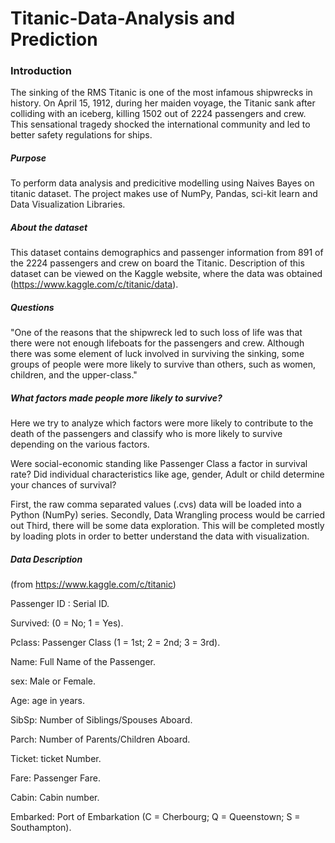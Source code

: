 # Titanic-Data-Analysis and Prediction
### Introduction
The sinking of the RMS Titanic is one of the most infamous shipwrecks in history. On April 15, 1912, during her maiden voyage, the Titanic sank after colliding with an iceberg, killing 1502 out of 2224 passengers and crew. This sensational tragedy shocked the international community and led to better safety regulations for ships.
##### Purpose
To perform data analysis and predicitive modelling using Naives Bayes on titanic dataset. The project makes use of NumPy, Pandas, sci-kit learn and Data Visualization Libraries.
##### About the dataset
This dataset contains demographics and passenger information from 891 of the 2224 passengers and crew on board the Titanic. Description of this dataset can be viewed on the Kaggle website, where the data was obtained (https://www.kaggle.com/c/titanic/data).
##### Questions
"One of the reasons that the shipwreck led to such loss of life was that there were not enough lifeboats for the passengers and crew. Although there was some element of luck involved in surviving the sinking, some groups of people were more likely to survive than others, such as women, children, and the upper-class."
##### What factors made people more likely to survive?
Here we try to analyze which factors were more likely to contribute to the death of the passengers and classify who is more likely to survive depending on the  various factors.

Were social-economic standing like Passenger Class a factor in survival rate?
Did individual characteristics like age, gender, Adult or child determine your chances of survival?

First, the raw comma separated values (.cvs) data will be loaded into a Python (NumPy) series.
Secondly, Data Wrangling process would be carried out
Third, there will be some data exploration. This will be completed mostly by loading plots in order to better understand the data with visualization.

##### Data Description
(from https://www.kaggle.com/c/titanic)

Passenger ID : Serial ID.

Survived: (0 = No; 1 = Yes).

Pclass: Passenger Class (1 = 1st; 2 = 2nd; 3 = 3rd).

Name: Full Name of the Passenger.

sex: Male or Female.

Age: age in years.

SibSp: Number of Siblings/Spouses Aboard.

Parch: Number of Parents/Children Aboard.

Ticket: ticket Number.

Fare: Passenger Fare.

Cabin: Cabin number.

Embarked: Port of Embarkation (C = Cherbourg; Q = Queenstown; S = Southampton).
